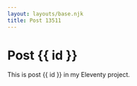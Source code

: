 ```yaml
---
layout: layouts/base.njk
title: Post 13511
---
```


# Post {{ id }}

This is post {{ id }} in my Eleventy project.
